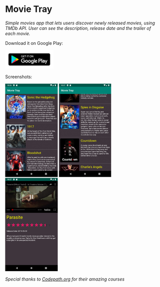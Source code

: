 # Movie Tray
*Simple movies app that lets users discover newly released movies, using TMDb API. User can see the description, release date and the trailer of each movie.*

Download it on Google Play:

<a href="" target="_blank"><img src="images/google_play_badge.png" height="60px"></a>

Screenshots:

<img src="images/screenshot1.png" height="300px"> <img src="images/screenshot2.png" height="300px"> <img src="images/screenshot3.png" height="300px">

*Special thanks to <a href="https://www.codepath.org" target="_blank">Codepath.org</a> for their amazing courses*
